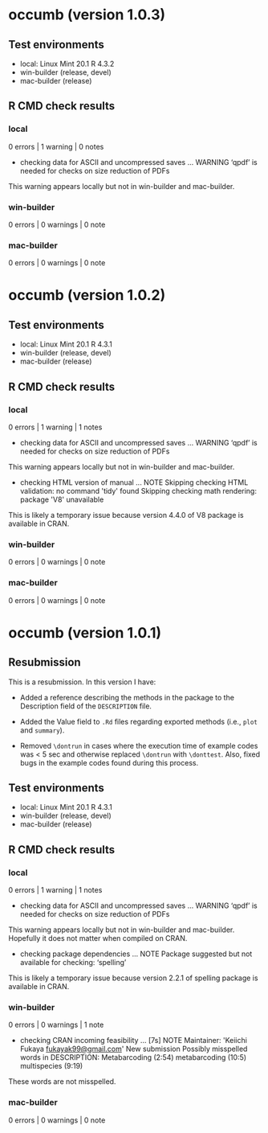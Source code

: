 # occumb (version 1.0.3)

## Test environments

- local: Linux Mint 20.1 R 4.3.2
- win-builder (release, devel)
- mac-builder (release)

## R CMD check results

### local

0 errors | 1 warning | 0 notes

* checking data for ASCII and uncompressed saves ...
WARNING
‘qpdf’ is needed for checks on size reduction of PDFs

This warning appears locally but not in win-builder and mac-builder.

### win-builder

0 errors | 0 warnings | 0 note

### mac-builder

0 errors | 0 warnings | 0 note



# occumb (version 1.0.2)

## Test environments

- local: Linux Mint 20.1 R 4.3.1
- win-builder (release, devel)
- mac-builder (release)

## R CMD check results

### local

0 errors | 1 warning | 1 notes

* checking data for ASCII and uncompressed saves ...
WARNING
‘qpdf’ is needed for checks on size reduction of PDFs

This warning appears locally but not in win-builder and mac-builder.

* checking HTML version of manual ... NOTE
Skipping checking HTML validation: no command 'tidy' found
Skipping checking math rendering: package 'V8' unavailable

This is likely a temporary issue because version 4.4.0 of V8 package is available in CRAN.

### win-builder

0 errors | 0 warnings | 0 note

### mac-builder

0 errors | 0 warnings | 0 note



# occumb (version 1.0.1)

## Resubmission

This is a resubmission. In this version I have:

- Added a reference describing the methods in the package to the Description field of the `DESCRIPTION` file.

- Added the Value field to `.Rd` files regarding exported methods (i.e., `plot` and `summary`).

- Removed `\dontrun` in cases where the execution time of example codes was < 5 sec and otherwise replaced `\dontrun` with `\donttest`. Also, fixed bugs in the example codes found during this process.

## Test environments

- local: Linux Mint 20.1 R 4.3.1
- win-builder (release, devel)
- mac-builder (release)

## R CMD check results

### local

0 errors | 1 warning | 1 notes

* checking data for ASCII and uncompressed saves ...
WARNING
‘qpdf’ is needed for checks on size reduction of PDFs

This warning appears locally but not in win-builder and mac-builder. Hopefully it does not matter when compiled on CRAN.

* checking package dependencies ... NOTE
Package suggested but not available for checking: ‘spelling’

This is likely a temporary issue because version 2.2.1 of spelling package is available in CRAN.

### win-builder

0 errors | 0 warnings | 1 note

* checking CRAN incoming feasibility ... [7s] NOTE
Maintainer: 'Keiichi Fukaya <fukayak99@gmail.com>'
New submission
Possibly misspelled words in DESCRIPTION:
  Metabarcoding (2:54)
  metabarcoding (10:5)
  multispecies (9:19)

These words are not misspelled.

### mac-builder

0 errors | 0 warnings | 0 note

